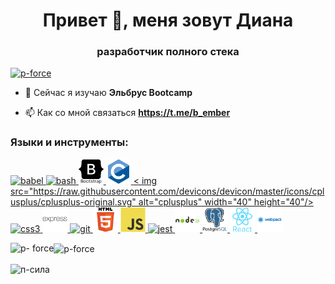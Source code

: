 <h1 align="center">Привет 👋, меня зовут Диана</h1>
<h3 align="center">разработчик полного стека</h3>

<p align="left"> <a href="https: //github.com/ryo-ma/github-profile-trophy"><img src="https://github-profile-trophy.vercel.app/?username=p-force" alt="p-force" /></a> </p>

- 🌱 Сейчас я изучаю **Эльбрус Bootcamp**

- 📫 Как со мной связаться **https://t.me/b_ember**


<h3 align="left">Языки и инструменты:</h3>
<p align="left"> <a href="https://babeljs.io/" target="_blank" rel="noreferrer"> <img src="https://www.vectorlogo.zone/logos/ babeljs/babeljs-icon.svg" alt="babel" width="40" height="40"/> </a> <a href="https://www.gnu.org/software/bash/" target ="_blank" rel="noreferrer"> <img src="https://www.vectorlogo.zone/logos/gnu_bash/gnu_bash-icon.svg" alt="bash" width="40" height="40" /> </a> <a href="https://getbootstrap.com" target="_blank" rel="noreferrer"> <img src="https://raw.githubusercontent.com/devicons/devicon/master/icons/bootstrap/bootstrap-plain-wordmark.svg" alt="bootstrap" width="40" height="40"/> </a> <a href="https:// www.cprogramming.com/" target="_blank" rel="noreferrer"> <img src="https://raw.githubusercontent.com/devicons/devicon/master/icons/c/c-original.svg" alt ="c" width="40" height="40"/> </a> <a href="https://www.w3schools.com/cpp/" target="_blank" rel="noreferrer"> < img src="https://raw.githubusercontent.com/devicons/devicon/master/icons/cplusplus/cplusplus-original.svg" alt="cplusplus" width="40" height="40"/> </a ><a href="https://www.w3schools.com/css/" target="_blank" rel="noreferrer"> <img src="https://raw.githubusercontent.com/devicons/devicon/master/ icons/css3/css3-original-wordmark.svg" alt="css3" width="40" height="40"/> </a> <a href="https://expressjs.com" target="_blank " rel="noreferrer"> <img src="https://raw.githubusercontent.com/devicons/devicon/master/icons/express/express-original-wordmark.svg" alt="express" width="40" height="40"/> </a> <a href="https://git-scm.com/" target="_blank" rel="noreferrer"> <img src="https://www.vectorlogo.zone/logos/git-scm/git-scm-icon.svg" alt="git" width="40" height="40"/> </a> <a href="https://www. w3.org/html/" target="_blank" rel="noreferrer"> <img src="https://raw.githubusercontent.com/devicons/devicon/master/icons/html5/html5-original-wordmark.svg " alt="html5" width="40" height="40"/> </a> <a href="https://developer.mozilla.org/en-US/docs/Web/JavaScript" target=" _blank" rel="noreferrer"> <img src="https://raw.githubusercontent.com/devicons/devicon/master/icons/javascript/javascript-original.svg" alt="javascript" width="40" height ="40"/> </a> <a href="https://jestjs.io" target="_blank" rel="noreferrer"> <img src="https://www.vectorlogo.zone/logos/jestjsio/jestjsio-icon. svg" alt="jest" width="40" height="40"/> </a> <a href="https://nodejs.org" target="_blank" rel="noreferrer"> <img src ="https://raw.githubusercontent.com/devicons/devicon/master/icons/nodejs/nodejs-original-wordmark.svg" alt="nodejs" width="40" height="40"/> </a > <a href="https://www.postgresql.org" target="_blank" rel="noreferrer"> <img src="https://raw.githubusercontent.com/devicons/devicon/master/icons/postgresql/postgresql-original-wordmark.svg" alt="postgresql" width="40" height="40"/> </a> <a href="https:// reactjs.org/" target="_blank" rel="noreferrer"> <img src="https://raw.githubusercontent.com/devicons/devicon/master/icons/react/react-original-wordmark.svg" alt ="react" width="40" height="40"/> </a> <a href="https://webpack.js.org" target="_blank" rel="noreferrer"> <img src= "https://raw.githubusercontent.com/devicons/devicon/d00d0969292a6569d45b06d3f350f463a0107b0d/icons/webpack/webpack-original-wordmark.svg" alt="webpack" width="40"высота = "40"/> </a> </p>

<p><img align="left" src="https://github-readme-stats.vercel.app/api/top-langs?username=p-force&show_icons=true&locale=en&layout=compact" alt="p- force" /></p>

<p> <img align="center" src="https://github-readme-stats.vercel.app/api?username=p-force&show_icons=true&locale=en" alt ="p-force" /></p>

<p><img align="center" src="https://github-readme-streak-stats.herokuapp.com/?user=p-force&" alt= "п-сила" /></p>

